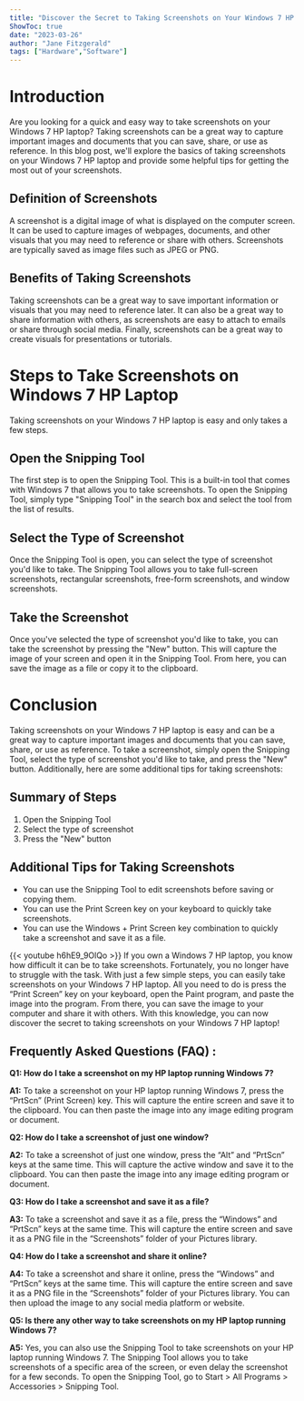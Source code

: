 ```yaml
---
title: "Discover the Secret to Taking Screenshots on Your Windows 7 HP Laptop!"
ShowToc: true 
date: "2023-03-26"
author: "Jane Fitzgerald" 
tags: ["Hardware","Software"]
---
```

# Introduction

Are you looking for a quick and easy way to take screenshots on your Windows 7 HP laptop? Taking screenshots can be a great way to capture important images and documents that you can save, share, or use as reference. In this blog post, we'll explore the basics of taking screenshots on your Windows 7 HP laptop and provide some helpful tips for getting the most out of your screenshots. 

## Definition of Screenshots

A screenshot is a digital image of what is displayed on the computer screen. It can be used to capture images of webpages, documents, and other visuals that you may need to reference or share with others. Screenshots are typically saved as image files such as JPEG or PNG.

## Benefits of Taking Screenshots

Taking screenshots can be a great way to save important information or visuals that you may need to reference later. It can also be a great way to share information with others, as screenshots are easy to attach to emails or share through social media. Finally, screenshots can be a great way to create visuals for presentations or tutorials. 

# Steps to Take Screenshots on Windows 7 HP Laptop

Taking screenshots on your Windows 7 HP laptop is easy and only takes a few steps. 

## Open the Snipping Tool

The first step is to open the Snipping Tool. This is a built-in tool that comes with Windows 7 that allows you to take screenshots. To open the Snipping Tool, simply type "Snipping Tool" in the search box and select the tool from the list of results. 

## Select the Type of Screenshot

Once the Snipping Tool is open, you can select the type of screenshot you'd like to take. The Snipping Tool allows you to take full-screen screenshots, rectangular screenshots, free-form screenshots, and window screenshots. 

## Take the Screenshot

Once you've selected the type of screenshot you'd like to take, you can take the screenshot by pressing the "New" button. This will capture the image of your screen and open it in the Snipping Tool. From here, you can save the image as a file or copy it to the clipboard. 

# Conclusion

Taking screenshots on your Windows 7 HP laptop is easy and can be a great way to capture important images and documents that you can save, share, or use as reference. To take a screenshot, simply open the Snipping Tool, select the type of screenshot you'd like to take, and press the "New" button. Additionally, here are some additional tips for taking screenshots: 

## Summary of Steps

1. Open the Snipping Tool
2. Select the type of screenshot
3. Press the "New" button

## Additional Tips for Taking Screenshots

- You can use the Snipping Tool to edit screenshots before saving or copying them.
- You can use the Print Screen key on your keyboard to quickly take screenshots.
- You can use the Windows + Print Screen key combination to quickly take a screenshot and save it as a file.

{{< youtube h6hE9_9OlQo >}} 
If you own a Windows 7 HP laptop, you know how difficult it can be to take screenshots. Fortunately, you no longer have to struggle with the task. With just a few simple steps, you can easily take screenshots on your Windows 7 HP laptop. All you need to do is press the “Print Screen” key on your keyboard, open the Paint program, and paste the image into the program. From there, you can save the image to your computer and share it with others. With this knowledge, you can now discover the secret to taking screenshots on your Windows 7 HP laptop!

## Frequently Asked Questions (FAQ) :
**Q1: How do I take a screenshot on my HP laptop running Windows 7?**

**A1:** To take a screenshot on your HP laptop running Windows 7, press the “PrtScn” (Print Screen) key. This will capture the entire screen and save it to the clipboard. You can then paste the image into any image editing program or document.

**Q2: How do I take a screenshot of just one window?**

**A2:** To take a screenshot of just one window, press the “Alt” and “PrtScn” keys at the same time. This will capture the active window and save it to the clipboard. You can then paste the image into any image editing program or document.

**Q3: How do I take a screenshot and save it as a file?**

**A3:** To take a screenshot and save it as a file, press the “Windows” and “PrtScn” keys at the same time. This will capture the entire screen and save it as a PNG file in the “Screenshots” folder of your Pictures library.

**Q4: How do I take a screenshot and share it online?**

**A4:** To take a screenshot and share it online, press the “Windows” and “PrtScn” keys at the same time. This will capture the entire screen and save it as a PNG file in the “Screenshots” folder of your Pictures library. You can then upload the image to any social media platform or website.

**Q5: Is there any other way to take screenshots on my HP laptop running Windows 7?**

**A5:** Yes, you can also use the Snipping Tool to take screenshots on your HP laptop running Windows 7. The Snipping Tool allows you to take screenshots of a specific area of the screen, or even delay the screenshot for a few seconds. To open the Snipping Tool, go to Start > All Programs > Accessories > Snipping Tool.


